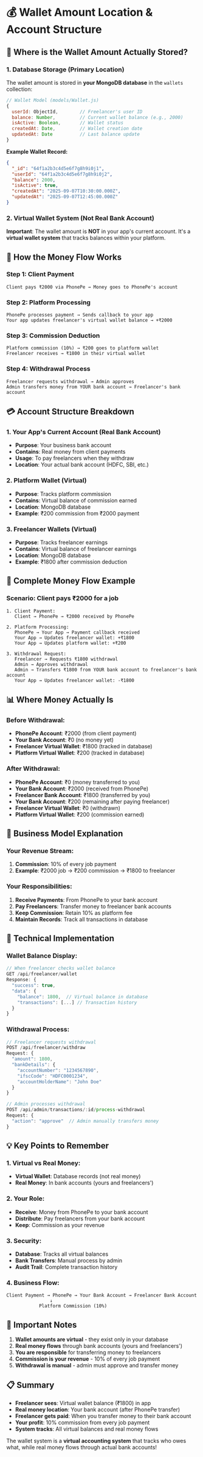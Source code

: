 # 💰 Wallet Amount Location & Account Structure

## 🎯 **Where is the Wallet Amount Actually Stored?**

### **1. Database Storage (Primary Location)**
The wallet amount is stored in **your MongoDB database** in the `wallets` collection:

```javascript
// Wallet Model (models/Wallet.js)
{
  userId: ObjectId,        // Freelancer's user ID
  balance: Number,         // Current wallet balance (e.g., 2000)
  isActive: Boolean,       // Wallet status
  createdAt: Date,         // Wallet creation date
  updatedAt: Date          // Last balance update
}
```

**Example Wallet Record:**
```json
{
  "_id": "64f1a2b3c4d5e6f7g8h9i0j1",
  "userId": "64f1a2b3c4d5e6f7g8h9i0j2",
  "balance": 2000,
  "isActive": true,
  "createdAt": "2025-09-07T10:30:00.000Z",
  "updatedAt": "2025-09-07T12:45:00.000Z"
}
```

### **2. Virtual Wallet System (Not Real Bank Account)**
**Important**: The wallet amount is **NOT** in your app's current account. It's a **virtual wallet system** that tracks balances within your platform.

## 🏦 **How the Money Flow Works**

### **Step 1: Client Payment**
```
Client pays ₹2000 via PhonePe → Money goes to PhonePe's account
```

### **Step 2: Platform Processing**
```
PhonePe processes payment → Sends callback to your app
Your app updates freelancer's virtual wallet balance → +₹2000
```

### **Step 3: Commission Deduction**
```
Platform commission (10%) → ₹200 goes to platform wallet
Freelancer receives → ₹1800 in their virtual wallet
```

### **Step 4: Withdrawal Process**
```
Freelancer requests withdrawal → Admin approves
Admin transfers money from YOUR bank account → Freelancer's bank account
```

## 💳 **Account Structure Breakdown**

### **1. Your App's Current Account (Real Bank Account)**
- **Purpose**: Your business bank account
- **Contains**: Real money from client payments
- **Usage**: To pay freelancers when they withdraw
- **Location**: Your actual bank account (HDFC, SBI, etc.)

### **2. Platform Wallet (Virtual)**
- **Purpose**: Tracks platform commission
- **Contains**: Virtual balance of commission earned
- **Location**: MongoDB database
- **Example**: ₹200 commission from ₹2000 payment

### **3. Freelancer Wallets (Virtual)**
- **Purpose**: Tracks freelancer earnings
- **Contains**: Virtual balance of freelancer earnings
- **Location**: MongoDB database
- **Example**: ₹1800 after commission deduction

## 🔄 **Complete Money Flow Example**

### **Scenario: Client pays ₹2000 for a job**

```
1. Client Payment:
   Client → PhonePe → ₹2000 received by PhonePe

2. Platform Processing:
   PhonePe → Your App → Payment callback received
   Your App → Updates freelancer wallet: +₹1800
   Your App → Updates platform wallet: +₹200

3. Withdrawal Request:
   Freelancer → Requests ₹1800 withdrawal
   Admin → Approves withdrawal
   Admin → Transfers ₹1800 from YOUR bank account to freelancer's bank account
   Your App → Updates freelancer wallet: -₹1800
```

## 📊 **Where Money Actually Is**

### **Before Withdrawal:**
- **PhonePe Account**: ₹2000 (from client payment)
- **Your Bank Account**: ₹0 (no money yet)
- **Freelancer Virtual Wallet**: ₹1800 (tracked in database)
- **Platform Virtual Wallet**: ₹200 (tracked in database)

### **After Withdrawal:**
- **PhonePe Account**: ₹0 (money transferred to you)
- **Your Bank Account**: ₹2000 (received from PhonePe)
- **Freelancer Bank Account**: ₹1800 (transferred by you)
- **Your Bank Account**: ₹200 (remaining after paying freelancer)
- **Freelancer Virtual Wallet**: ₹0 (withdrawn)
- **Platform Virtual Wallet**: ₹200 (commission earned)

## 🏢 **Business Model Explanation**

### **Your Revenue Stream:**
1. **Commission**: 10% of every job payment
2. **Example**: ₹2000 job → ₹200 commission → ₹1800 to freelancer

### **Your Responsibilities:**
1. **Receive Payments**: From PhonePe to your bank account
2. **Pay Freelancers**: Transfer money to freelancer bank accounts
3. **Keep Commission**: Retain 10% as platform fee
4. **Maintain Records**: Track all transactions in database

## 🔧 **Technical Implementation**

### **Wallet Balance Display:**
```javascript
// When freelancer checks wallet balance
GET /api/freelancer/wallet
Response: {
  "success": true,
  "data": {
    "balance": 1800,  // Virtual balance in database
    "transactions": [...] // Transaction history
  }
}
```

### **Withdrawal Process:**
```javascript
// Freelancer requests withdrawal
POST /api/freelancer/withdraw
Request: {
  "amount": 1800,
  "bankDetails": {
    "accountNumber": "1234567890",
    "ifscCode": "HDFC0001234",
    "accountHolderName": "John Doe"
  }
}

// Admin processes withdrawal
POST /api/admin/transactions/:id/process-withdrawal
Request: {
  "action": "approve"  // Admin manually transfers money
}
```

## 💡 **Key Points to Remember**

### **1. Virtual vs Real Money:**
- **Virtual Wallet**: Database records (not real money)
- **Real Money**: In bank accounts (yours and freelancers')

### **2. Your Role:**
- **Receive**: Money from PhonePe to your bank account
- **Distribute**: Pay freelancers from your bank account
- **Keep**: Commission as your revenue

### **3. Security:**
- **Database**: Tracks all virtual balances
- **Bank Transfers**: Manual process by admin
- **Audit Trail**: Complete transaction history

### **4. Business Flow:**
```
Client Payment → PhonePe → Your Bank Account → Freelancer Bank Account
                ↓
            Platform Commission (10%)
```

## 🚨 **Important Notes**

1. **Wallet amounts are virtual** - they exist only in your database
2. **Real money flows** through bank accounts (yours and freelancers')
3. **You are responsible** for transferring money to freelancers
4. **Commission is your revenue** - 10% of every job payment
5. **Withdrawal is manual** - admin must approve and transfer money

## 📋 **Summary**

- **Freelancer sees**: Virtual wallet balance (₹1800) in app
- **Real money location**: Your bank account (after PhonePe transfer)
- **Freelancer gets paid**: When you transfer money to their bank account
- **Your profit**: 10% commission from every job payment
- **System tracks**: All virtual balances and real money flows

The wallet system is a **virtual accounting system** that tracks who owes what, while real money flows through actual bank accounts!
